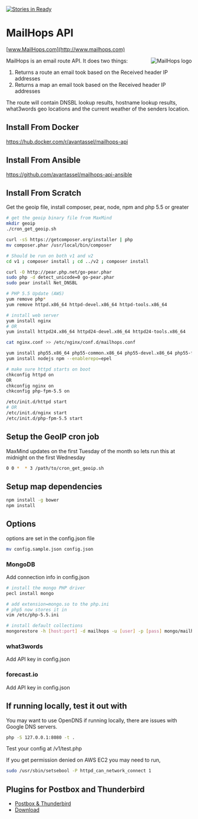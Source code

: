 [![Stories in Ready](https://badge.waffle.io/avantassel/mailhops-api.png?label=ready&title=Ready)](https://waffle.io/avantassel/mailhops-api)
# MailHops API
[www.MailHops.com](http://www.mailhops.com)

<img src="https://www.mailhops.com/images/logos/logo.png" alt="MailHops logo" title="MailHops" align="right" />

MailHops is an email route API. It does two things:

1. Returns a route an email took based on the Received header IP addresses
2. Returns a map an email took based on the Received header IP addresses

The route will contain DNSBL lookup results, hostname lookup results, what3words geo locations and the current weather of the senders location.

## Install From Docker

https://hub.docker.com/r/avantassel/mailhops-api

## Install From Ansible

https://github.com/avantassel/mailhops-api-ansible

## Install From Scratch

Get the geoip file, install composer, pear, node, npm and php 5.5 or greater

```sh
# get the geoip binary file from MaxMind
mkdir geoip
./cron_get_geoip.sh

curl -sS https://getcomposer.org/installer | php
mv composer.phar /usr/local/bin/composer

# Should be run on both v1 and v2
cd v1 ; composer install ; cd ../v2 ; composer install

curl -O http://pear.php.net/go-pear.phar
sudo php -d detect_unicode=0 go-pear.phar
sudo pear install Net_DNSBL

# PHP 5.5 Update (AWS)
yum remove php*
yum remove httpd.x86_64 httpd-devel.x86_64 httpd-tools.x86_64

# install web server
yum install nginx
# OR
yum install httpd24.x86_64 httpd24-devel.x86_64 httpd24-tools.x86_64

cat nginx.conf >> /etc/nginx/conf.d/mailhops.conf

yum install php55.x86_64 php55-common.x86_64 php55-devel.x86_64 php55-fpm
yum install nodejs npm --enablerepo=epel

# make sure httpd starts on boot
chkconfig httpd on
OR
chkconfig nginx on
chkconfig php-fpm-5.5 on

/etc/init.d/httpd start
# OR
/etc/init.d/nginx start
/etc/init.d/php-fpm-5.5 start

```

## Setup the GeoIP cron job

MaxMind updates on the first Tuesday of the month so lets run this at midnight on the first Wednesday

```sh
0 0 *  * 3 /path/to/cron_get_geoip.sh
```

## Setup map dependencies
```sh
npm install -g bower
npm install
```

## Options
options are set in the config.json file

```sh
mv config.sample.json config.json
```

### MongoDB
Add connection info in config.json

```sh
# install the mongo PHP driver
pecl install mongo

# add extension=mongo.so to the php.ini
# php5 now stores it in
vim /etc/php-5.5.ini

# install default collections
mongorestore -h [host:port] -d mailhops -u [user] -p [pass] mongo/mailhops/
```

### what3words
Add API key in config.json

### forecast.io
Add API key in config.json

## If running locally, test it out with
You may want to use OpenDNS if running locally, there are issues with Google DNS servers.

```sh
php -S 127.0.0.1:8080 -t .
```

Test your config at /v1/test.php

If you get permission denied on AWS EC2 you may need to run,

```sh
sudo /usr/sbin/setsebool -P httpd_can_network_connect 1
```

## Plugins for Postbox and Thunderbird
- [Postbox & Thunderbird](https://github.com/avantassel/mailhops-plugin)
- [Download](https://addons.mozilla.org/en-US/thunderbird/addon/mailhops/)
